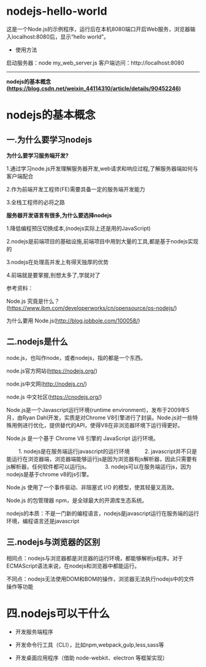 ﻿
# nodejs-hello-world

这是一个Node.js的示例程序，运行后在本机8080端口开启Web服务，浏览器输入localhost:8080后，显示“hello world”。

* 使用方法

启动服务器：node my_web_server.js
客户端访问：http://localhost:8080

-------------------------------------------------------------------------------------
**nodejs的基本概念 (https://blog.csdn.net/weixin_44114310/article/details/90452246)**

# nodejs的基本概念
## 一.为什么要学习nodejs
**为什么要学习服务端开发?**

1.通过学习node.js开发理解服务器开发,web请求和响应过程,了解服务器端如何与客户端配合

2.作为前端开发工程师(FE)需要具备一定的服务端开发能力

3.全栈工程师的必将之路

**服务器开发语言有很多,为什么要选择nodejs**

1.降低编程预压切换成本,(nodejs实际上还是用的JavaScript)

2.nodejs是前端项目的基础设施,前端项目中用到大量的工具,都是基于nodejs实现的

3.nodejs在处理高并发上有得天独厚的优势

4.前端就是要掌握,别想太多了,学就对了

参考资料：

Node.js 究竟是什么？(https://www.ibm.com/developerworks/cn/opensource/os-nodejs/)

为什么要用 Node.js(http://blog.jobbole.com/100058/)

## 二.nodejs是什么
node.js，也叫作node，或者nodejs，指的都是一个东西。

node.js官方网站(https://nodejs.org/)

node.js中文网(http://nodejs.cn/)

node.js 中文社区(https://cnodejs.org/)

Node.js是一个Javascript运行环境(runtime environment)，发布于2009年5月，由Ryan Dahl开发，实质是对Chrome V8引擎进行了封装。Node.js对一些特殊用例进行优化，提供替代的API，使得V8在非浏览器环境下运行得更好。

Node.js 是一个基于 Chrome V8 引擎的 JavaScript 运行环境。

         1. nodejs是在服务端运行javascript的运行环境
         2. javascript并不只是能运行在浏览器端，浏览器端能够运行js是因为浏览器有js解析器，因此只需要有js解析器，任何软件都可以运行js。
         3. nodejs可以在服务端运行js，因为nodejs是基于chrome v8的js引擎。

Node.js 使用了一个事件驱动、非阻塞式 I/O 的模型，使其轻量又高效。

Node.js 的包管理器 npm，是全球最大的开源库生态系统。

nodejs的本质：不是一门新的编程语言，nodejs是javascript运行在服务端的运行环境，编程语言还是javascript

## 三.nodejs与浏览器的区别
相同点：nodejs与浏览器都是浏览器的运行环境，都能够解析js程序。对于ECMAScript语法来说，在nodejs和浏览器中都能运行。

不同点：nodejs无法使用DOM和BOM的操作，浏览器无法执行nodejs中的文件操作等功能

#  四.nodejs可以干什么
- 开发服务端程序

- 开发命令行工具（CLI），比如npm,webpack,gulp,less,sass等

- 开发桌面应用程序（借助 node-webkit、electron 等框架实现）
